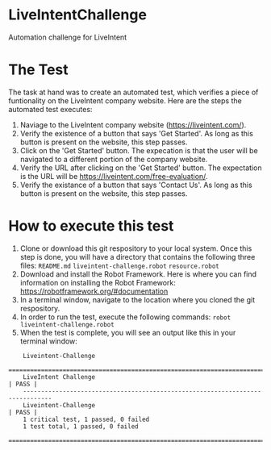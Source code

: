 # LiveIntentChallenge
Automation challenge for LiveIntent

# The Test
The task at hand was to create an automated test, which verifies a piece of funtionality on the LiveIntent company website.
Here are the steps the automated test executes:
1) Naviage to the LiveIntent company website (https://liveintent.com/).
2) Verify the existence of a button that says 'Get Started'. As long as this button is present on the website, this step      passes.
3) Click on the 'Get Started' button. The expecation is that the user will be navigated to a different portion of the company website.
4) Verify the URL after clicking on the 'Get Started' button. The expectation is the URL will be https://liveintent.com/free-evaluation/.
5) Verify the existance of a button that says 'Contact Us'. As long as this button is present on the website, this step passes.

# How to execute this test
1) Clone or download this git respository to your local system. Once this step is done, you will have a directory that    contains the following three files:
  ``` README.md ```
  ``` liveintent-challenge.robot ```
  ``` resource.robot ```
2) Download and install the Robot Framework. Here is where you can find information on installing the Robot Framework:
  https://robotframework.org/#documentation
3) In a terminal window, navigate to the location where you cloned the git respository.
4) In order to run the test, execute the following commands:
  ```robot liveintent-challenge.robot```
5) When the test is complete, you will see an output like this in your terminal window:
  ``` ==============================================================================
      Liveintent-Challenge                                                          
      ==============================================================================
      LiveIntent Challenge                                                  | PASS |
      ------------------------------------------------------------------------------
      Liveintent-Challenge                                                  | PASS |
      1 critical test, 1 passed, 0 failed
      1 test total, 1 passed, 0 failed
      ==============================================================================
```
